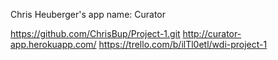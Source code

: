 Chris Heuberger's app name: Curator

https://github.com/ChrisBup/Project-1.git
http://curator-app.herokuapp.com/
https://trello.com/b/ilTl0etl/wdi-project-1
